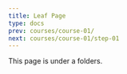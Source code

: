 ```yaml
---
title: Leaf Page
type: docs
prev: courses/course-01/
next: courses/course-01/step-01
---
```


This page is under a folders.
